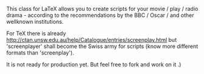 This class for LaTeX allows you to create scripts for your movie / play / radio drama - according to the recommendations by the BBC / Oscar / and other wellknown institutions.

For TeX there is already http://ctan.unsw.edu.au/help/Catalogue/entries/screenplay.html but 'screenplayer' shall become the Swiss army for scripts (know more different formats than 'screenplay').

It is not ready for production yet. But feel free to fork and work on it .)
